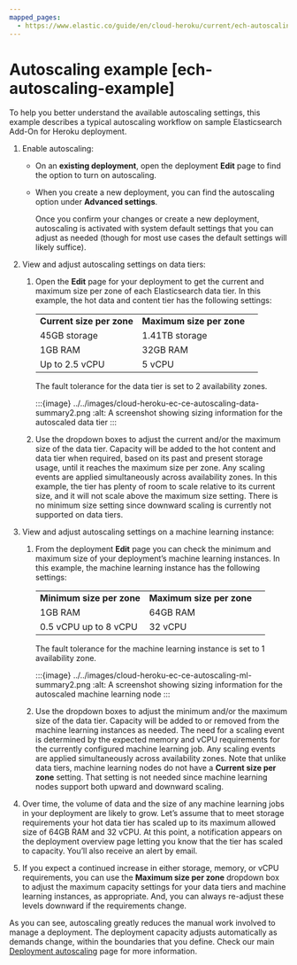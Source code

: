 ```yaml
---
mapped_pages:
  - https://www.elastic.co/guide/en/cloud-heroku/current/ech-autoscaling-example.html
---
```


# Autoscaling example [ech-autoscaling-example]

To help you better understand the available autoscaling settings, this example describes a typical autoscaling workflow on sample Elasticsearch Add-On for Heroku deployment.

1. Enable autoscaling:

    * On an **existing deployment**, open the deployment **Edit** page to find the option to turn on autoscaling.
    * When you create a new deployment, you can find the autoscaling option under **Advanced settings**.

        Once you confirm your changes or create a new deployment, autoscaling is activated with system default settings that you can adjust as needed (though for most use cases the default settings will likely suffice).

2. View and adjust autoscaling settings on data tiers:

    1. Open the **Edit** page for your deployment to get the current and maximum size per zone of each Elasticsearch data tier. In this example, the hot data and content tier has the following settings:

        |     |     |     |
        | --- | --- | --- |
        | **Current size per zone** | **Maximum size per zone** |  |
        | 45GB storage | 1.41TB storage |  |
        | 1GB RAM | 32GB RAM |  |
        | Up to 2.5 vCPU | 5 vCPU |  |

        The fault tolerance for the data tier is set to 2 availability zones.

        :::{image} ../../images/cloud-heroku-ec-ce-autoscaling-data-summary2.png
        :alt: A screenshot showing sizing information for the autoscaled data tier
        :::

    2. Use the dropdown boxes to adjust the current and/or the maximum size of the data tier. Capacity will be added to the hot content and data tier when required, based on its past and present storage usage, until it reaches the maximum size per zone. Any scaling events are applied simultaneously across availability zones. In this example, the tier has plenty of room to scale relative to its current size, and it will not scale above the maximum size setting. There is no minimum size setting since downward scaling is currently not supported on data tiers.

3. View and adjust autoscaling settings on a machine learning instance:

    1. From the deployment **Edit** page you can check the minimum and maximum size of your deployment’s machine learning instances. In this example, the machine learning instance has the following settings:

        |     |     |     |
        | --- | --- | --- |
        | **Minimum size per zone** | **Maximum size per zone** |  |
        | 1GB RAM | 64GB RAM |  |
        | 0.5 vCPU up to 8 vCPU | 32 vCPU |  |

        The fault tolerance for the machine learning instance is set to 1 availability zone.

        :::{image} ../../images/cloud-heroku-ec-ce-autoscaling-ml-summary2.png
        :alt: A screenshot showing sizing information for the autoscaled machine learning node
        :::

    2. Use the dropdown boxes to adjust the minimum and/or the maximum size of the data tier. Capacity will be added to or removed from the machine learning instances as needed. The need for a scaling event is determined by the expected memory and vCPU requirements for the currently configured machine learning job. Any scaling events are applied simultaneously across availability zones. Note that unlike data tiers, machine learning nodes do not have a **Current size per zone** setting. That setting is not needed since machine learning nodes support both upward and downward scaling.

4. Over time, the volume of data and the size of any machine learning jobs in your deployment are likely to grow. Let’s assume that to meet storage requirements your hot data tier has scaled up to its maximum allowed size of 64GB RAM and 32 vCPU. At this point, a notification appears on the deployment overview page letting you know that the tier has scaled to capacity. You’ll also receive an alert by email.
5. If you expect a continued increase in either storage, memory, or vCPU requirements, you can use the **Maximum size per zone** dropdown box to adjust the maximum capacity settings for your data tiers and machine learning instances, as appropriate. And, you can always re-adjust these levels downward if the requirements change.

As you can see, autoscaling greatly reduces the manual work involved to manage a deployment. The deployment capacity adjusts automatically as demands change, within the boundaries that you define. Check our main [Deployment autoscaling](../autoscaling.md) page for more information.

